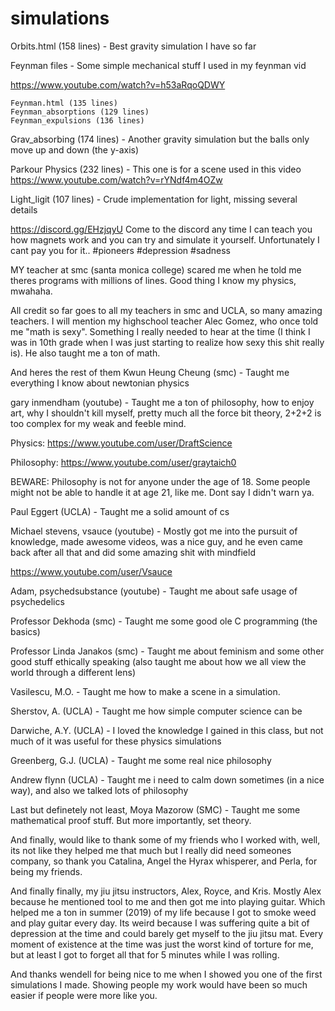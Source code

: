# simulations
Orbits.html (158 lines) - Best gravity simulation I have so far

Feynman files - Some simple mechanical stuff I used in my feynman vid 

https://www.youtube.com/watch?v=h53aRqoQDWY

    Feynman.html (135 lines)
    Feynman_absorptions (129 lines)
    Feynman_expulsions (136 lines)

Grav_absorbing (174 lines) - Another gravity simulation but the balls only move up and down (the y-axis)

Parkour Physics (232 lines) - This one is for a scene used in this video
https://www.youtube.com/watch?v=rYNdf4m4OZw

Light_ligit (107 lines) - Crude implementation for light, missing several details

https://discord.gg/EHzjqyU
Come to the discord any time I can teach you how magnets work and you can try and simulate it yourself.
Unfortunately I cant pay you for it..
#pioneers #depression #sadness

MY teacher at smc (santa monica college) scared me when he told me theres programs with millions of
lines. Good thing I know my physics, mwahaha.

All credit so far goes to all my teachers in smc and UCLA, so many amazing teachers.
I will mention my highschool teacher Alec Gomez, who once told me "math is sexy". Something I really needed
to hear at the time (I think I was in 10th grade when I was just starting to realize how sexy this shit really
is). He also taught me a ton of math.

And heres the rest of them
Kwun Heung Cheung (smc) - Taught me everything I know about newtonian physics

gary inmendham (youtube) - Taught me a ton of philosophy, how to enjoy art, why I shouldn't kill myself, pretty
much all the force bit theory, 2+2+2 is too complex for my weak and feeble mind.

Physics: https://www.youtube.com/user/DraftScience

Philosophy: https://www.youtube.com/user/graytaich0

BEWARE: Philosophy is not for anyone under the age of 18. Some people might not be able to handle it at age 21,
like me. Dont say I didn't warn ya.

Paul Eggert (UCLA) - Taught me a solid amount of cs

Michael stevens, vsauce (youtube) - Mostly got me into the pursuit of knowledge, made awesome videos, was a nice guy,
and he even came back after all that and did some amazing shit with mindfield

https://www.youtube.com/user/Vsauce

Adam, psychedsubstance (youtube) - Taught me about safe usage of psychedelics

Professor Dekhoda (smc) - Taught me some good ole C programming (the basics)

Professor Linda Janakos (smc) - Taught me about feminism and some other good stuff ethically speaking (also taught
me about how we all view the world through a different lens)

Vasilescu, M.O. - Taught me how to make a scene in a simulation.

Sherstov, A. (UCLA) - Taught me how simple computer science can be

Darwiche, A.Y. (UCLA) - I loved the knowledge I gained in this class, but not much of it was useful for these physics simulations

Greenberg, G.J. (UCLA) - Taught me some real nice philosophy

Andrew flynn (UCLA) - Taught me i need to calm down sometimes (in a nice way), and also we talked lots of philosophy

Last but definetely not least, Moya Mazorow (SMC) - Taught me some mathematical proof stuff. But more importantly, set theory.

And finally, would like to thank some of my friends who I worked with, well, its not like they helped me that much but I 
really did need someones company, so thank you Catalina, Angel the Hyrax whisperer, and Perla, for being my friends.

And finally finally, my jiu jitsu instructors, Alex, Royce, and Kris. Mostly Alex because he mentioned tool to me and then got
me into playing guitar. Which helped me a ton in summer (2019) of my life because I got to smoke weed and play guitar every day. 
Its weird because I was suffering quite a bit of depression at the time and could barely get myself to the jiu jitsu mat. Every
moment of existence at the time was just the worst kind of torture for me, but at least I got to forget all that for 5 minutes
while I was rolling. 

And thanks wendell for being nice to me when I showed you one of the first simulations I made. Showing people my work would have
been so much easier if people were more like you.
